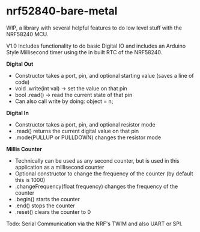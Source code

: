 # nrf52840-bare-metal
WIP, a library with several helpful features to do low level stuff with the NRF58240 MCU.

V1.0 Includes functionality to do basic Digital IO and includes an Arduino Style Millisecond timer using the in built RTC of the NRF58240.

**Digital Out**
- Constructor takes a port, pin, and optional starting value (saves a line of code)
- void .write(int val) -> set the value on that pin
- bool .read() -> read the current state of that pin
- Can also call write by doing: object = n;

**Digital In**
- Constructor takes a port, pin, and optional resistor mode
- .read() returns the current digital value on that pin
- .mode(PULLUP or PULLDOWN) changes the resistor mode

**Millis Counter**
- Technically can be used as any second counter, but is used in this application as a millisecond counter
- Optional constructor to change the frequency of the counter (by default this is 1000)
- .changeFrequency(float frequency) changes the frequency of the counter
- .begin() starts the counter
- .end() stops the counter
- .reset() clears the counter to 0

Todo: Serial Communication via the NRF's TWIM and also UART or SPI.
